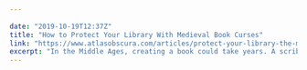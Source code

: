 ```yaml
---
 
date: "2019-10-19T12:37Z"
title: "How to Protect Your Library With Medieval Book Curses"
link: "https://www.atlasobscura.com/articles/protect-your-library-the-medieval-way-with-horrifying-book-curses"
excerpt: "In the Middle Ages, creating a book could take years. A scribe would bend over his copy table, illuminated only by natural light—candles were too big a risk to the books—and spend hours each day forming letters, by hand, careful never to make an error."
---
```

